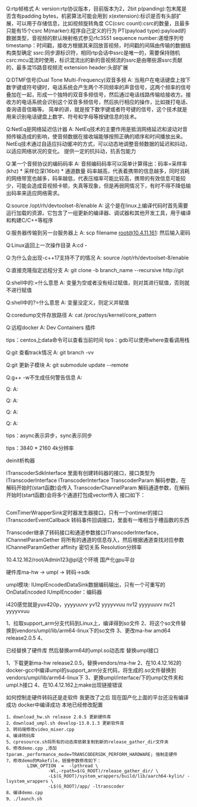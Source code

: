 Q:rtp帧格式
A:
version:rtp协议版本，目前版本为2，2bit
p(panding):包末尾是否含有padding bytes，机密算法可能会用到
x(extension):标识是否有头部扩展，可以用于存储信息，比如视频旋转角度
CC(csrc count):csrc的数量，且最多只能有15个csrc
M(marker):程序自己定义的行为
PT(payload type):payload的数据类型，音视频的默认映射格式参见rfc3551
sequence number:递增序列号
timestamp：时间戳，接收方根据其来回放音视频，时间戳的间隔由传输的数据结构类型确定
ssrc:同步源标识符，相同rtp会话中ssrc是唯一的，需要保持随机
csrc:mcu混流时使用，标识混流出的新的音视频流的ssrc是由哪些源ssrc贡献的，最多混15路音视频流
extension header:头部扩展

Q:DTMF信号(Dual Tone Multi-Frequency)双音多频
A:
当用户在电话键盘上按下数字键或符号键时，电话系统会产生两个不同频率的声音信号，这两个频率的信号叠加在一起，形成一个独特的双音多频信号，然后通过电话线路传输给接收方。接收方的电话系统会识别这个双音多频信号，然后执行相应的操作，比如拨打电话、查询语音信箱等。
简单的讲，就是按下数字键或者符号键的信号，这个技术就是用来识别电话键盘上数字、符号和字母等按键信息的技术。

Q:NetEq是网络延迟估计器
A:
NetEq技术的主要作用是抵消网络延迟和波动对音频传输造成的影响，使音频数据在接收端能够按照正确的顺序和时间播放出来。NetEq技术通过自适应抖动缓冲的方式，可以动态地调整音频数据的延迟和抖动，以适应网络状况的变化。
提供一定的抗抖动，抗丢包能力

Q:某一个音频协议的编码码率
A:
音频编码码率可以简单计算得出：码率=采样率(khz) * 采样位深(16bit) * 通道数量
码率越高，代表着携带的信息越多，同时消耗的网络带宽也越多，码率越低，代表压缩率可能比较高，携带的有效信息可能较少，可能会造成音视频卡顿，失真等现象，但是再弱网情况下，有时不得不降低输出码率来适应网络需求。

Q:source /opt/rh/devtoolset-8/enable
A:
这个是在linux上编译代码时首先需要运行加载的资源，它包含了一组更新的编译器、调试器和其他开发工具，用于编译和构建C/C++等程序

Q:服务器传输到另一台服务器上
A:
scp filename root@10.4.11.161:
然后输入密码

Q:Linux返回上一次操作目录
A:cd -


Q:为什么会出现-c++17支持不了的情况
A:
source /opt/rh/devtoolset-8/enable

Q:直接克隆指定远程分支
A:
git clone -b branch_name --recursive http://git

Q:shell中的:=什么意思
A:
变量为空或者没有经过赋值，则对其进行赋值，否则就不进行赋值

Q:shell中的?=什么意思
A:
变量没定义，则定义并赋值

Q:coredump文件存放路径
A:
cat /proc/sys/kernel/core_pattern

Q:远程docker
A:
Dev Containers 插件

tips：centos上data命令可以查看当前时间
tips：gdb可以使用where查看调用栈

Q:git 查看track情况
A:
git branch -vv

Q:git 更新子模块
A:
git submodule update --remote <submodule-name>

Q:g++ -w不生成任何警告信息
A:


Q:
A:


Q:
A:


Q:
A:


Q:
A:

tips：async表示异步，sync表示同步

tips：3840 * 2160 4k分辨率

deinit析构器

ITranscoderSdkInterface 里面有创建转码器的接口，接口类型为ITranscoderInterface
ITranscoderInterface
TranscoderParam	解码参数，在解码开始时(start函数)会传入
TranscoderChannelParam 解码通道参数，在解码开始时(start函数)会将多个通道打包成vector传入
接口如下：
```virtual TRANSCODER_STATUS Start(const TranscoderParam& param, const std::vector<TranscoderChannelParam>& channelParams, ITranscoderEventCallback* eventCallback) = 0;
```
ComTimerWrapperSink定时器发生器接口，只有一个ontimer的接口
ITranscoderEventCallback 转码事件回调接口，里面有一堆相当于槽函数的东西

Transcoder继承了转码接口和通道参数接口ITranscoderInterface，IChannelParamGether
将所有的通道的信息存入，然后根据通道查找对应参数IChannelParamGether
affinity 密切关系
Resolution分辨率




10.4.12.162/root/Admin123@pl这个环境 国产化gpu平台



硬件库ma-hw -> umpl -> 转码->sdk



umpl模块:
IUmplEncodedDataSink数据编码输出，只有一个可重写的OnDataEncoded
IUmplEncoder：编码器

i420感觉就是yuv420p，yyyyuuvv
yv12 yyyyvvuu
nv12 yyyyuuvv
nv21 yyyyvvuu

1、拉取support_arm分支代码到Linux上，编译得到so文件
2、将这个so文件替换到vendors/umpl/lib/arm64-linux下的so文件
3、更改ma-hw amd64 release2.0.5
4、


已经替换了硬件库
然后替换arm64的umpl.so动态库
替换umpl接口


1、下载更新ma-hw release2.0.5，替换vendors/ma-hw
2、在10.4.12.162的docker-gcc中编译umpl的support_arm分支代码，将生成的.so文件替换到vendors/umpl/lib/arm64-linux下
3、更换umpl/interface/下的umpl文件夹和umpl.h接口
4、在10.4.12.162上make出现链接错误


如何控制走硬件转码还是走软件
我更改了之后
现在国产化上面的平台还没有编译成功
docker中编译成功
本地已经修改配置
  



```
1、download_hw.sh release 2.0.5 更新硬件库
2、download_umpl.sh develop-13.0.1.3 更新软件库
3、转码端修改video_mixer.cpp
4、编译转码库
5、cpresource.sh将所有的动态库依赖复制到新的release_gather_dir文件夹
6、修改demo.cpp ,添加tparam._performance_mode=TRANSCODERSDK_PERFORM_HARDWARE; 强制走硬件
7、修改demo的Makefile，链接参数修改如下：
		LINK_OPTION  =  -lpthread \
                -Wl,-rpath=$(G_ROOT)/release_gather_dir/ \
                -L$(G_ROOT)/system_wrappers/build/lib/aarch64-kylin/ -lsystem_wrappers \
                -L$(G_ROOT)/app/ -ltranscoder
8、编译demo.cpp
9、./launch.sh
```
